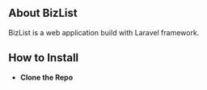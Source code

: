 
## About BizList

BizList is a web application build with Laravel framework.


## How to Install


- **Clone the Repo**


